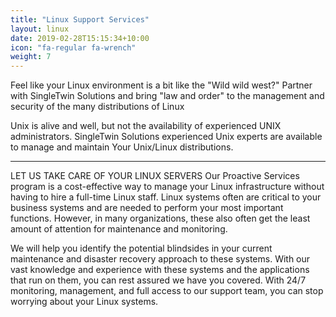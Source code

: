 ```yaml
---
title: "Linux Support Services"
layout: linux
date: 2019-02-28T15:15:34+10:00
icon: "fa-regular fa-wrench"
weight: 7
---
```


Feel like your Linux environment is a bit like the "Wild wild west?" Partner with SingleTwin Solutions and bring "law and order" to the management and security of the many distributions of Linux

Unix is alive and well, but not the availability of experienced UNIX administrators. SingleTwin Solutions experienced Unix experts are available to manage and maintain Your Unix/Linux distributions.

---
LET US TAKE CARE OF YOUR LINUX SERVERS
Our Proactive Services program is a cost-effective way to manage your Linux infrastructure without having to hire a full-time Linux staff. Linux systems often are critical to your business systems and are needed to perform your most important functions. However, in many organizations, these also often get the least amount of attention for maintenance and monitoring.

We will help you identify the potential blindsides in your current maintenance and disaster recovery approach to these systems. With our vast knowledge and experience with these systems and the applications that run on them, you can rest assured we have you covered. With 24/7 monitoring, management, and full access to our support team, you can stop worrying about your Linux systems.
